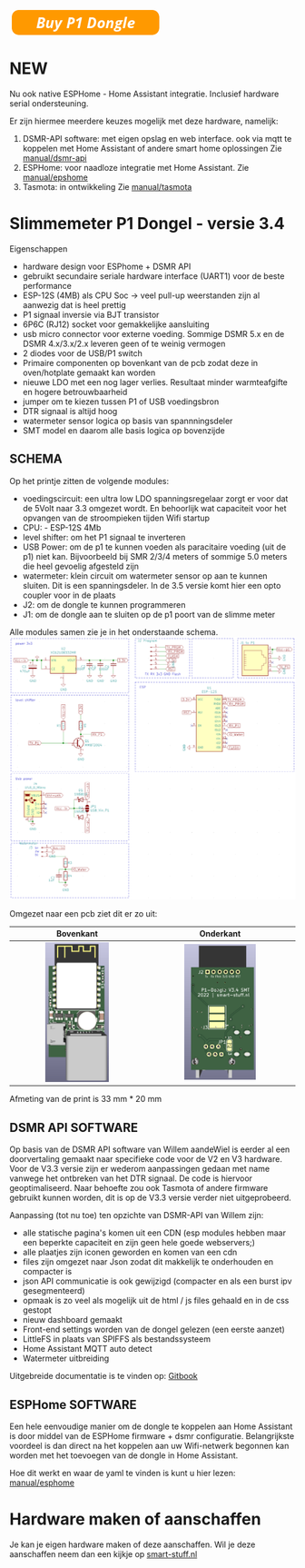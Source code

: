 </a>&nbsp;<a href="https://smart-stuff.nl/shop/" target="_blank">![Buy P1 Dongle](.github/images/button_buy-p-dongle.png)</a>

# NEW

Nu ook native ESPHome - Home Assistant integratie.
Inclusief hardware serial ondersteuning.

Er zijn hiermee meerdere keuzes mogelijk met deze hardware, namelijk:
1. DSMR-API software: met eigen opslag en web interface. ook via mqtt te koppelen met Home Assistant of andere smart home oplossingen Zie [manual/dsmr-api](manual/dsmr-api/README.md)
2. ESPHome: voor naadloze integratie met Home Assistant. Zie [manual/epshome](manual/esphome/README.md)
3. Tasmota: in ontwikkeling Zie [manual/tasmota](manual/tasmota/README.md)

# Slimmemeter P1 Dongel - versie 3.4
Eigenschappen
- hardware design voor ESPhome + DSMR API
- gebruikt secundaire seriale hardware interface (UART1) voor de beste performance
- ESP-12S (4MB) als CPU Soc -> veel pull-up weerstanden zijn al aanwezig dat is heel prettig
- P1 signaal inversie via BJT transistor
- 6P6C (RJ12) socket voor gemakkelijke aansluiting
- usb micro connector voor externe voeding. Sommige DSMR 5.x en de DSMR 4.x/3.x/2.x leveren geen of te weinig vermogen
- 2 diodes voor de USB/P1 switch
- Primaire componenten op bovenkant van de pcb zodat deze in oven/hotplate gemaakt kan worden
- nieuwe LDO met een nog lager verlies. Resultaat minder warmteafgifte en hogere betrouwbaarheid
- jumper om te kiezen tussen P1 of USB voedingsbron
- DTR signaal is altijd hoog
- watermeter sensor logica op basis van spannningsdeler
- SMT model en daarom alle basis logica op bovenzijde

## SCHEMA
Op het printje zitten de volgende modules:
- voedingscircuit: een ultra low LDO spanningsregelaar zorgt er voor dat de 5Volt naar 3.3 omgezet wordt. En behoorlijk wat capaciteit voor het opvangen van de stroompieken tijden Wifi startup
- CPU: - ESP-12S 4Mb
- level shifter: om het P1 signaal te inverteren
- USB Power: om de p1 te kunnen voeden als paracitaire voeding (uit de p1) niet kan. Bijvoorbeeld bij SMR 2/3/4 meters of sommige 5.0 meters die heel gevoelig afgesteld zijn
- watermeter: klein circuit om watermeter sensor op aan te kunnen sluiten. Dit is een spanningsdeler. In de 3.5 versie komt hier een opto coupler voor in de plaats
- J2: om de dongle te kunnen programmeren
- J1: om de dongle aan te sluiten op de p1 poort van de slimme meter

Alle modules samen zie je in het onderstaande schema.
![Kicad schema](.github/images/v3.4-kicad-schema.png) 

Omgezet naar een pcb ziet dit er zo uit:

Bovenkant             |  Onderkant 
:-------------------------:|:-------------------------:
<img src=".github/images/v3.4-print-boven.png" width="50%"> |  <img src=".github/images/v3.4-print-onder.png" width="50%"> 

Afmeting van de print is 33 mm * 20 mm

## DSMR API SOFTWARE
Op basis van de DSMR API software van Willem aandeWiel is eerder al een doorvertaling gemaakt naar specifieke code voor de V2 en V3 hardware. Voor de V3.3 versie zijn er wederom aanpassingen gedaan met name vanwege het ontbreken van het DTR signaal. De code is hiervoor geoptimaliseerd.
Naar behoefte zou ook Tasmota of andere firmware gebruikt kunnen worden, dit is op de V3.3 versie verder niet uitgeprobeerd.

Aanpassing (tot nu toe) ten opzichte van DSMR-API van Willem zijn:
- alle statische pagina's komen uit een CDN (esp modules hebben maar een beperkte capaciteit en zijn geen hele goede webservers;)
- alle plaatjes zijn  iconen geworden en komen van een cdn
- files zijn omgezet naar Json zodat dit makkelijk te onderhouden en compacter is
- json API communicatie is ook gewijzigd (compacter en als een burst ipv gesegmenteerd)
- opmaak is zo veel als mogelijk uit de html / js files gehaald en in de css gestopt
- nieuw dashboard gemaakt
- Front-end settings worden van de dongel gelezen (een eerste aanzet)
- LittleFS in plaats van SPIFFS als bestandssysteem
- Home Assistant MQTT auto detect 
- Watermeter uitbreiding

Uitgebreide documentatie is te vinden op: [Gitbook](https://docs.smart-stuff.nl/v/p1-dongle-api/)

## ESPHome SOFTWARE
Een hele eenvoudige manier om de dongle te koppelen aan Home Assistant is door middel van de ESPHome firmware + dsmr configuratie.
Belangrijkste voordeel is dan direct na het koppelen aan uw Wifi-netwerk begonnen kan worden met het toevoegen van de dongle in Home Assistant.

Hoe dit werkt en waar de yaml te vinden is kunt u hier lezen: [manual/esphome](manual/esphome/README.md)

# Hardware maken of aanschaffen
Je kan je eigen hardware maken of deze aanschaffen. Wil je deze aanschaffen neem dan een kijkje op <a href="https://smart-stuff.nl/shop/" target="_blank">smart-stuff.nl</a>